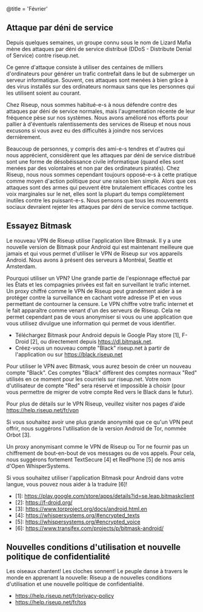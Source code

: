 @title = 'Février'

## Attaque par déni de service

Depuis quelques semaines, un groupe connu sous le nom de Lizard Mafia mène des attaques par déni de service distribué (DDoS - Distribute Denial of Service) contre riseup.net.

Ce genre d'attaque consiste à utiliser des centaines de milliers d'ordinateurs pour générer un trafic contrefait dans le but de submerger un serveur informatique. Souvent, ces attaques sont menées à bien grâce à des virus installés sur des ordinateurs normaux sans que les personnes qui les utilisent soient au courant.

Chez Riseup, nous sommes habitué-e-s à nous défendre contre des attaques par déni de service normales, mais l'augmentation récente de leur fréquence pèse sur nos systèmes. Nous avons amélioré nos efforts pour pallier à d'éventuels ralentissements des services de Riseup et nous nous excusons si vous avez eu des difficultés à joindre nos services dernièrement.

Beaucoup de personnes, y compris des ami-e-s tendres et d'autres qui nous apprécient, considèrent que les attaques par déni de service distribué sont une forme de désobéissance civile informatique (quand elles sont menées par des volontaires et non par des ordinateurs piratés). Chez Riseup, nous nous sommes cependant toujours opposé-e-s à cette pratique comme moyen d'action politique pour une raison bien simple. Alors que ces attaques sont des armes qui peuvent être brutalement efficaces contre les voix marginales sur le net, elles sont la plupart du temps complètement inutiles contre les puissant-e-s. Nous pensons que tous les mouvements sociaux devraient rejeter les attaques par déni de service comme tactique.

## Essayez Bitmask

Le nouveau VPN de Riseup utilise l'application libre Bitmask. Il y a une nouvelle version de Bitmask pour Android qui est maintenant meilleure que jamais et qui vous permet d'utiliser le VPN de Riseup sur vos appareils Android. Nous avons à présent des serveurs à Montréal, Seattle et Amsterdam.

Pourquoi utiliser un VPN? Une grande partie de l'espionnage effectué par les États et les compagnies privées est fait en surveillant le trafic internet. Un proxy chiffré comme le VPN de Riseup peut grandement aider à se protéger contre la surveillance en cachant votre adresse IP et en vous permettant de contourner la censure. Le VPN chiffre votre trafic internet et le fait apparaître comme venant d'un des serveurs de Riseup. Cela ne permet cependant pas de vous anonymiser si vous ou une application que vous utilisez divulgue une information qui permet de vous identifier.

* Téléchargez Bitmask pour Android depuis le Google Play store \[1\], F-Droid \[2\], ou directement depuis https://dl.bitmask.net.
* Créez-vous un nouveau compte "Black" riseup.net à partir de l'application ou sur https://black.riseup.net

Pour utiliser le VPN avec Bitmask, vous aurez besoin de créer un nouveau compte "Black". Ces comptes "Black" diffèrent des comptes normaux "Red" utilisés en ce moment pour les courriels sur riseup.net. Votre nom d'utilisateur de compte "Red" sera réservé et impossible à choisir (pour vous permettre de migrer de votre compte Red vers le Black dans le futur).

Pour plus de détails sur le VPN Riseup, veuillez visiter nos pages d'aide https://help.riseup.net/fr/vpn

Si vous souhaitez avoir une plus grande anonymité que ce qu'un VPN peut offrir, nous suggérons l'utilisation de la version Android de Tor, nommée Orbot \[3\].

Un proxy anonymisant comme le VPN de Riseup ou Tor ne fournir pas un chiffrement de bout-en-bout de vos messages ou de vos appels. Pour cela, nous suggérons fortement TextSecure \[4\] et RedPhone \[5\] de nos amis d'Open WhisperSystems.

Si vous souhaitez utiliser l'application Bitmask pour Android dans votre langue, vous pouvez nous aider à la traduire \[6\]!

* \[1\]: https://play.google.com/store/apps/details?id=se.leap.bitmaskclient
* \[2\]: https://f-droid.org/
* \[3\]: https://www.torproject.org/docs/android.html.en
* \[4\]: https://whispersystems.org/#encrypted_texts
* \[5\]: https://whispersystems.org/#encrypted_voice
* \[6\]: https://www.transifex.com/projects/p/bitmask-android/

## Nouvelles conditions d'utilisation et nouvelle politique de confidentialité

Les oiseaux chantent! Les cloches sonnent! Le peuple danse à travers le monde en apprenant la nouvelle: Riseup a de nouvelles conditions d'utilisation et une nouvelle politique de confidentialité.

* https://help.riseup.net/fr/privacy-policy
* https://help.riseup.net/fr/tos
